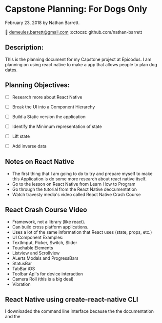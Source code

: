 # Capstone Planning: For Dogs Only
February 23, 2018 by Nathan Barrett.

:email: demeules.barrett@gmail.com
:octocat: github.com/nathan-barrett

## Description:
This is the planning document for my Capstone project at Epicodus. I am planning on using react native to make a app that allows people to plan dog dates.

## Planning Objectives:

- [ ] Research more about React Native

- [ ] Break the UI into a Component Hierarchy

- [ ] Build a Static version the application

- [ ] Identify the Minimum representation of state

- [ ] Lift state

- [ ] Add inverse data

## Notes on React Native

* The first thing that I am going to do to try and prepare myself to make this Application is do some more research about react native itself.
* Go to the lesson on React Native from Learn How to Program
* Go through the tutorial from the React Native deocumentation
* Watch travesty media's video called React Native Crash Course

## React Crash Course Video
 - Framework, not a library (like react).
 - Can build cross platform applications.
 - Uses a lot of the same information that React uses (state, props, etc.)
 - UI Component Examples:
  - TextImput, Picker, Switch, Slider
  - Touchable Elements
  - Listview and Scrollview
  - ALerts Modals and ProgressBars
  - StatusBar
  - TabBar iOS
  - Toolbar
 Api's for device interaction
 - Camera Roll (this is a big deal)
 - Vibration

##  React Native using create-react-native CLI
I downloaded the command line interface because the the documentation and the
